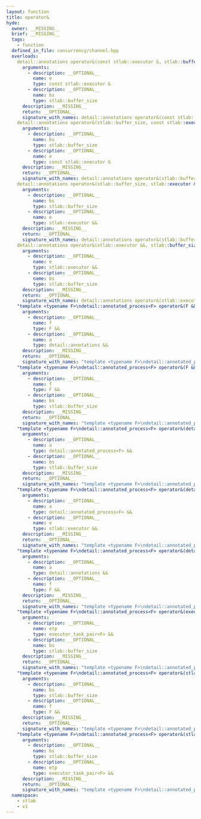 ```yaml
---
layout: function
title: operator&
hyde:
  owner: __MISSING__
  brief: __MISSING__
  tags:
    - function
  defined_in_file: concurrency/channel.hpp
  overloads:
    detail::annotations operator&(const stlab::executor &, stlab::buffer_size):
      arguments:
        - description: __OPTIONAL__
          name: e
          type: const stlab::executor &
        - description: __OPTIONAL__
          name: bs
          type: stlab::buffer_size
      description: __MISSING__
      return: __OPTIONAL__
      signature_with_names: detail::annotations operator&(const stlab::executor & e, stlab::buffer_size bs)
    detail::annotations operator&(stlab::buffer_size, const stlab::executor &):
      arguments:
        - description: __OPTIONAL__
          name: bs
          type: stlab::buffer_size
        - description: __OPTIONAL__
          name: e
          type: const stlab::executor &
      description: __MISSING__
      return: __OPTIONAL__
      signature_with_names: detail::annotations operator&(stlab::buffer_size bs, const stlab::executor & e)
    detail::annotations operator&(stlab::buffer_size, stlab::executor &&):
      arguments:
        - description: __OPTIONAL__
          name: bs
          type: stlab::buffer_size
        - description: __OPTIONAL__
          name: e
          type: stlab::executor &&
      description: __MISSING__
      return: __OPTIONAL__
      signature_with_names: detail::annotations operator&(stlab::buffer_size bs, stlab::executor && e)
    detail::annotations operator&(stlab::executor &&, stlab::buffer_size):
      arguments:
        - description: __OPTIONAL__
          name: e
          type: stlab::executor &&
        - description: __OPTIONAL__
          name: bs
          type: stlab::buffer_size
      description: __MISSING__
      return: __OPTIONAL__
      signature_with_names: detail::annotations operator&(stlab::executor && e, stlab::buffer_size bs)
    "template <typename F>\ndetail::annotated_process<F> operator&(F &&, detail::annotations &&)":
      arguments:
        - description: __OPTIONAL__
          name: f
          type: F &&
        - description: __OPTIONAL__
          name: a
          type: detail::annotations &&
      description: __MISSING__
      return: __OPTIONAL__
      signature_with_names: "template <typename F>\ndetail::annotated_process<F> operator&(F && f, detail::annotations && a)"
    "template <typename F>\ndetail::annotated_process<F> operator&(F &&, stlab::buffer_size)":
      arguments:
        - description: __OPTIONAL__
          name: f
          type: F &&
        - description: __OPTIONAL__
          name: bs
          type: stlab::buffer_size
      description: __MISSING__
      return: __OPTIONAL__
      signature_with_names: "template <typename F>\ndetail::annotated_process<F> operator&(F && f, stlab::buffer_size bs)"
    "template <typename F>\ndetail::annotated_process<F> operator&(detail::annotated_process<F> &&, stlab::buffer_size)":
      arguments:
        - description: __OPTIONAL__
          name: a
          type: detail::annotated_process<F> &&
        - description: __OPTIONAL__
          name: bs
          type: stlab::buffer_size
      description: __MISSING__
      return: __OPTIONAL__
      signature_with_names: "template <typename F>\ndetail::annotated_process<F> operator&(detail::annotated_process<F> && a, stlab::buffer_size bs)"
    "template <typename F>\ndetail::annotated_process<F> operator&(detail::annotated_process<F> &&, stlab::executor &&)":
      arguments:
        - description: __OPTIONAL__
          name: a
          type: detail::annotated_process<F> &&
        - description: __OPTIONAL__
          name: e
          type: stlab::executor &&
      description: __MISSING__
      return: __OPTIONAL__
      signature_with_names: "template <typename F>\ndetail::annotated_process<F> operator&(detail::annotated_process<F> && a, stlab::executor && e)"
    "template <typename F>\ndetail::annotated_process<F> operator&(detail::annotations &&, F &&)":
      arguments:
        - description: __OPTIONAL__
          name: a
          type: detail::annotations &&
        - description: __OPTIONAL__
          name: f
          type: F &&
      description: __MISSING__
      return: __OPTIONAL__
      signature_with_names: "template <typename F>\ndetail::annotated_process<F> operator&(detail::annotations && a, F && f)"
    "template <typename F>\ndetail::annotated_process<F> operator&(executor_task_pair<F> &&, stlab::buffer_size)":
      arguments:
        - description: __OPTIONAL__
          name: etp
          type: executor_task_pair<F> &&
        - description: __OPTIONAL__
          name: bs
          type: stlab::buffer_size
      description: __MISSING__
      return: __OPTIONAL__
      signature_with_names: "template <typename F>\ndetail::annotated_process<F> operator&(executor_task_pair<F> && etp, stlab::buffer_size bs)"
    "template <typename F>\ndetail::annotated_process<F> operator&(stlab::buffer_size, F &&)":
      arguments:
        - description: __OPTIONAL__
          name: bs
          type: stlab::buffer_size
        - description: __OPTIONAL__
          name: f
          type: F &&
      description: __MISSING__
      return: __OPTIONAL__
      signature_with_names: "template <typename F>\ndetail::annotated_process<F> operator&(stlab::buffer_size bs, F && f)"
    "template <typename F>\ndetail::annotated_process<F> operator&(stlab::buffer_size, executor_task_pair<F> &&)":
      arguments:
        - description: __OPTIONAL__
          name: bs
          type: stlab::buffer_size
        - description: __OPTIONAL__
          name: etp
          type: executor_task_pair<F> &&
      description: __MISSING__
      return: __OPTIONAL__
      signature_with_names: "template <typename F>\ndetail::annotated_process<F> operator&(stlab::buffer_size bs, executor_task_pair<F> && etp)"
  namespace:
    - stlab
    - v1
---
```

